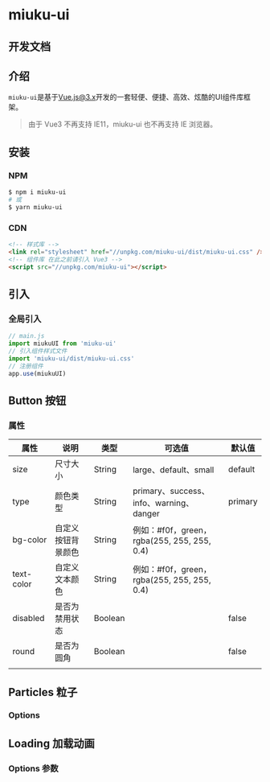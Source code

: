 # miuku-ui 

## 开发文档 

## 介绍 

`miuku-ui`是基于[Vue.js@3.x](https://v3.cn.vuejs.org/)开发的一套轻便、便捷、高效、炫酷的UI组件库框架。

> 由于 Vue3 不再支持 IE11，miuku-ui 也不再支持 IE 浏览器。

## 安装

### NPM

```powershell
$ npm i miuku-ui
# 或
$ yarn miuku-ui
```
### CDN

```html
<!-- 样式库 -->
<link rel="stylesheet" href="//unpkg.com/miuku-ui/dist/miuku-ui.css" />
<!-- 组件库 在此之前请引入 Vue3 -->
<script src="//unpkg.com/miuku-ui"></script>
```



## 引入

### 全局引入

```js
// main.js
import miukuUI from 'miuku-ui'
// 引入组件样式文件
import 'miuku-ui/dist/miuku-ui.css'
// 注册组件
app.use(miukuUI)
```



## Button 按钮

### 属性

| 属性       | 说明               | 类型    | 可选值                                      | 默认值  |
| ---------- | ------------------ | ------- | ------------------------------------------- | ------- |
| size       | 尺寸大小           | String  | large、default、small                       | default |
| type       | 颜色类型           | String  | primary、success、info、warning、danger     | primary |
| bg-color   | 自定义按钮背景颜色 | String  | 例如：#f0f，green，rgba(255, 255, 255, 0.4) |         |
| text-color | 自定义文本颜色     | String  | 例如：#f0f，green，rgba(255, 255, 255, 0.4) |         |
| disabled   | 是否为禁用状态     | Boolean |                                             | false   |
| round      | 是否为圆角         | Boolean |                                             | false   |
|            |                    |         |                                             |         |




## Particles 粒子

### Options


## Loading 加载动画
### Options 参数

